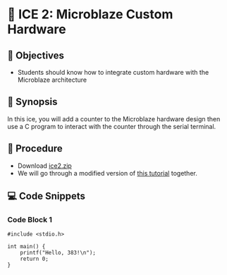 # 🔬 ICE 2: Microblaze Custom Hardware

## 📌 Objectives

- Students should know how to integrate custom hardware with the Microblaze architecture

## 📜 Synopsis

In this ice, you will add a counter to the Microblaze hardware design then use a C program to interact with the counter through the serial terminal.

## 🧮 Procedure

- Download [ice2.zip](https://github.com/USAFA-ECE/ece383/raw/refs/heads/main/book/Assignments/files/ice2.zip)
- We will go through a modified version of [this tutorial](https://georgeyork.github.io/ECE383_web/hand/Lec18_Install_short_version.pdf) together.

## 💻 Code Snippets

### Code Block 1
```{code-block} c
#include <stdio.h>

int main() {
    printf("Hello, 383!\n");
    return 0;
}
```
